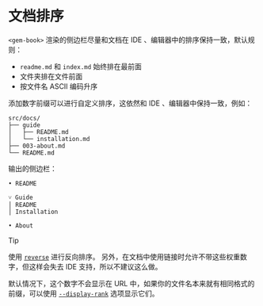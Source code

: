 # 文档排序

`<gem-book>` 渲染的侧边栏尽量和文档在 IDE 、编辑器中的排序保持一致，默认规则：

- `readme.md` 和 `index.md` 始终排在最前面
- 文件夹排在文件前面
- 按文件名 ASCII 编码升序

添加数字前缀可以进行自定义排序，这依然和 IDE 、编辑器中保持一致，例如：

```
src/docs/
├── guide
│   ├── README.md
│   └── installation.md
├── 003-about.md
└── README.md
```

输出的侧边栏：

```
• README

˅ Guide
│ README
│ Installation

• About
```

> [!TIP]
> 使用 [`reverse`](./004-metadata.md#dir) 进行反向排序。
> 另外，在文档中使用链接时允许不带这些权重数字，但这样会失去 IDE 支持，所以不建议这么做。

默认情况下，这个数字不会显示在 URL 中，如果你的文件名本来就有相同格式的前缀，可以使用 [`--display-rank`](../002-cli.md#--display-rank) 选项显示它们。

